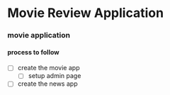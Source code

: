 # Movie Review Application

### movie application

#### process to follow
- [ ] create the movie app
    - [ ] setup admin page
- [ ] create the news app